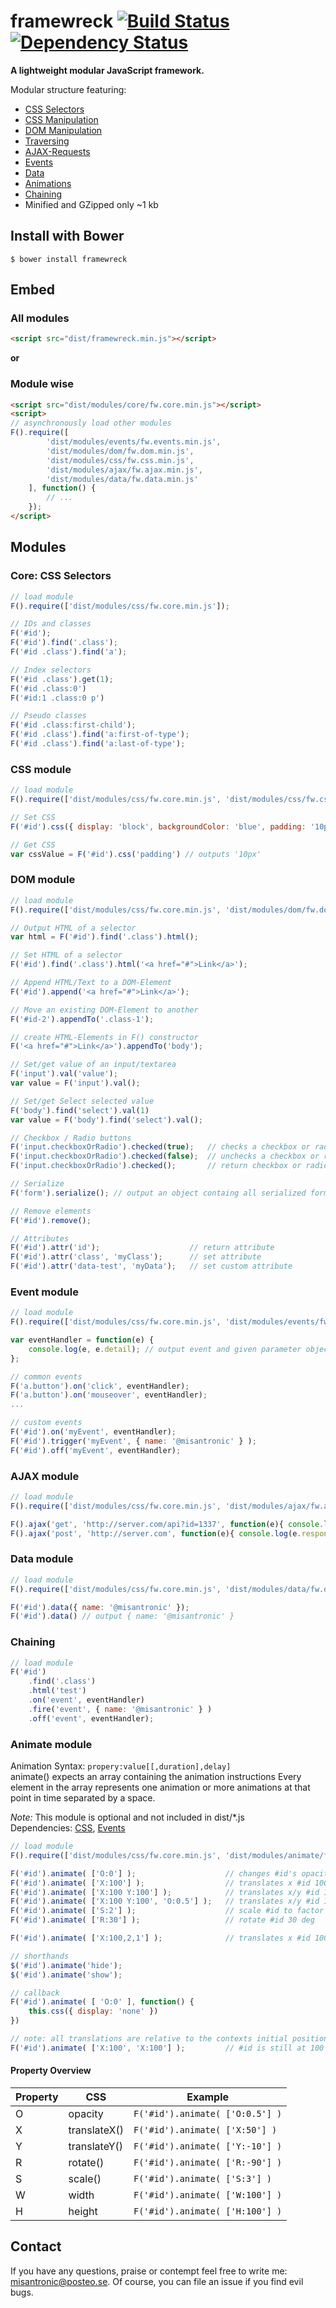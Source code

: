 # framewreck [![Build Status](https://travis-ci.org/misantronic/framewreck.svg?branch=master)](https://travis-ci.org/misantronic/framewreck) [![Dependency Status](https://gemnasium.com/misantronic/frameWreck.svg)](https://gemnasium.com/misantronic/frameWreck)

**A lightweight modular JavaScript framework.**

Modular structure featuring:
 - [CSS Selectors](#core-css-selectors)
 - [CSS Manipulation](#css-module)
 - [DOM Manipulation](#dom-module)
 - [Traversing](#dom-module)
 - [AJAX-Requests](#ajax-module)
 - [Events](#event-module)
 - [Data](#data-module)
 - [Animations](#animate-module)
 - [Chaining](#chaining)
 - Minified and GZipped only ~1 kb

## Install with Bower
```shell
$ bower install framewreck
```

## Embed

### All modules
```html
<script src="dist/framewreck.min.js"></script>
```

**or**

### Module wise
```html
<script src="dist/modules/core/fw.core.min.js"></script>
<script>
// asynchronously load other modules 
F().require([
		'dist/modules/events/fw.events.min.js',
		'dist/modules/dom/fw.dom.min.js',
		'dist/modules/css/fw.css.min.js',
		'dist/modules/ajax/fw.ajax.min.js',
		'dist/modules/data/fw.data.min.js'
	], function() {
		// ...
	});
</script>
```

## Modules

### Core: CSS Selectors
```javascript
// load module
F().require(['dist/modules/css/fw.core.min.js']);

// IDs and classes
F('#id');
F('#id').find('.class');
F('#id .class').find('a');

// Index selectors
F('#id .class').get(1);
F('#id .class:0')
F('#id:1 .class:0 p')

// Pseudo classes
F('#id .class:first-child');
F('#id .class').find('a:first-of-type');
F('#id .class').find('a:last-of-type');
```

### CSS module
```javascript
// load module
F().require(['dist/modules/css/fw.core.min.js', 'dist/modules/css/fw.css.min.js']);

// Set CSS
F('#id').css({ display: 'block', backgroundColor: 'blue', padding: '10px' });

// Get CSS
var cssValue = F('#id').css('padding') // outputs '10px'
```

### DOM module
```javascript
// load module
F().require(['dist/modules/css/fw.core.min.js', 'dist/modules/dom/fw.dom.min.js']);

// Output HTML of a selector
var html = F('#id').find('.class').html();

// Set HTML of a selector
F('#id').find('.class').html('<a href="#">Link</a>');

// Append HTML/Text to a DOM-Element
F('#id').append('<a href="#">Link</a>');

// Move an existing DOM-Element to another
F('#id-2').appendTo('.class-1');

// create HTML-Elements in F() constructor
F('<a href="#">Link</a>').appendTo('body');

// Set/get value of an input/textarea
F('input').val('value');
var value = F('input').val();

// Set/get Select selected value
F('body').find('select').val(1)
var value = F('body').find('select').val();

// Checkbox / Radio buttons
F('input.checkboxOrRadio').checked(true); 	// checks a checkbox or radio button
F('input.checkboxOrRadio').checked(false); 	// unchecks a checkbox or radio button
F('input.checkboxOrRadio').checked(); 		// return checkbox or radio button state

// Serialize
F('form').serialize(); // output an object containg all serialized form-field values

// Remove elements
F('#id').remove();

// Attributes
F('#id').attr('id');					// return attribute
F('#id').attr('class', 'myClass');		// set attribute
F('#id').attr('data-test', 'myData');	// set custom attribute
```

### Event module
```javascript
// load module
F().require(['dist/modules/css/fw.core.min.js', 'dist/modules/events/fw.events.min.js']);

var eventHandler = function(e) {
	console.log(e, e.detail); // output event and given parameter object
};

// common events
F('a.button').on('click', eventHandler);
F('a.button').on('mouseover', eventHandler);
...

// custom events
F('#id').on('myEvent', eventHandler);
F('#id').trigger('myEvent', { name: '@misantronic' } );
F('#id').off('myEvent', eventHandler);
```

### AJAX module
```javascript
// load module
F().require(['dist/modules/css/fw.core.min.js', 'dist/modules/ajax/fw.ajax.min.js']);

F().ajax('get', 'http://server.com/api?id=1337', function(e){ console.log(e.responseText) });
F().ajax('post', 'http://server.com', function(e){ console.log(e.responseText) }, { name: '@misantronic' });
```

### Data module
```javascript
// load module
F().require(['dist/modules/css/fw.core.min.js', 'dist/modules/data/fw.data.min.js']);

F('#id').data({ name: '@misantronic' });
F('#id').data() // output { name: '@misantronic' }
```

### Chaining
```javascript
// load module
F('#id')
	.find('.class')
	.html('test')
	.on('event', eventHandler)
	.fire('event', { name: '@misantronic' } )
	.off('event', eventHandler);
```

### Animate module

Animation Syntax: `propery:value[[,duration],delay]`<br>
animate() expects an array containing the animation instructions
Every element in the array represents one animation or more animations at that point in time separated by a space.

*Note:* This module is optional and not included in dist/*.js<br>
Dependencies: [CSS](#css-module), [Events](#event-module)

```javascript
// load module
F().require(['dist/modules/css/fw.core.min.js', 'dist/modules/animate/fw.animate.min.js']);

F('#id').animate( ['O:0'] ); 					// changes #id's opacity to 0
F('#id').animate( ['X:100'] ); 					// translates x #id 100 pixels
F('#id').animate( ['X:100 Y:100'] ); 			// translates x/y #id 100 pixels
F('#id').animate( ['X:100 Y:100', 'O:0.5'] ); 	// translates x/y #id 100 pixels, after that change the opacity to 0.5
F('#id').animate( ['S:2'] );					// scale #id to factor 2
F('#id').animate( ['R:30'] );					// rotate #id 30 deg

F('#id').animate( ['X:100,2,1'] );				// translates x #id 100 pixels with a duration of 2s and a delay of 1s

// shorthands
$('#id').animate('hide');
$('#id').animate('show');

// callback
F('#id').animate( [ 'O:0' ], function() { 
	this.css({ display: 'none' }) 
})

// note: all translations are relative to the contexts initial position
F('#id').animate( ['X:100', 'X:100'] ); 		// #id is still at 100
```

#### Property Overview

Property | CSS | Example
--- | --- | ---
O | opacity | `F('#id').animate( ['O:0.5'] )`
X | translateX() | `F('#id').animate( ['X:50'] )`
Y | translateY() | `F('#id').animate( ['Y:-10'] )`
R | rotate() | `F('#id').animate( ['R:-90'] )`
S | scale() | `F('#id').animate( ['S:3'] )`
W | width | `F('#id').animate( ['W:100'] )`
H | height | `F('#id').animate( ['H:100'] )`

## Contact

If you have any questions, praise or contempt feel free to write me: <misantronic@posteo.se>.
Of course, you can file an issue if you find evil bugs.